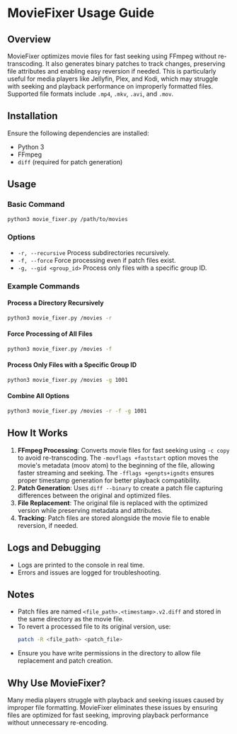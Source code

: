 # MovieFixer Usage Guide

## Overview
MovieFixer optimizes movie files for fast seeking using FFmpeg without re-transcoding. It also generates binary patches to track changes, preserving file attributes and enabling easy reversion if needed. This is particularly useful for media players like Jellyfin, Plex, and Kodi, which may struggle with seeking and playback performance on improperly formatted files. Supported file formats include `.mp4`, `.mkv`, `.avi`, and `.mov`.

## Installation
Ensure the following dependencies are installed:
- Python 3
- FFmpeg
- `diff` (required for patch generation)

## Usage

### Basic Command
```sh
python3 movie_fixer.py /path/to/movies
```

### Options
- `-r, --recursive`  Process subdirectories recursively.
- `-f, --force`  Force processing even if patch files exist.
- `-g, --gid <group_id>`  Process only files with a specific group ID.

### Example Commands
#### Process a Directory Recursively
```sh
python3 movie_fixer.py /movies -r
```

#### Force Processing of All Files
```sh
python3 movie_fixer.py /movies -f
```

#### Process Only Files with a Specific Group ID
```sh
python3 movie_fixer.py /movies -g 1001
```

#### Combine All Options
```sh
python3 movie_fixer.py /movies -r -f -g 1001
```

## How It Works
1. **FFmpeg Processing**: Converts movie files for fast seeking using `-c copy` to avoid re-transcoding. The `-movflags +faststart` option moves the movie's metadata (moov atom) to the beginning of the file, allowing faster streaming and seeking. The `-fflags +genpts+igndts` ensures proper timestamp generation for better playback compatibility.
2. **Patch Generation**: Uses `diff --binary` to create a patch file capturing differences between the original and optimized files.
3. **File Replacement**: The original file is replaced with the optimized version while preserving metadata and attributes.
4. **Tracking**: Patch files are stored alongside the movie file to enable reversion, if needed.

## Logs and Debugging
- Logs are printed to the console in real time.
- Errors and issues are logged for troubleshooting.

## Notes
- Patch files are named `<file_path>.<timestamp>.v2.diff` and stored in the same directory as the movie file.
- To revert a processed file to its original version, use:
  ```sh
  patch -R <file_path> <patch_file>
  ```
- Ensure you have write permissions in the directory to allow file replacement and patch creation.

## Why Use MovieFixer?
Many media players struggle with playback and seeking issues caused by improper file formatting. MovieFixer eliminates these issues by ensuring files are optimized for fast seeking, improving playback performance without unnecessary re-encoding.

